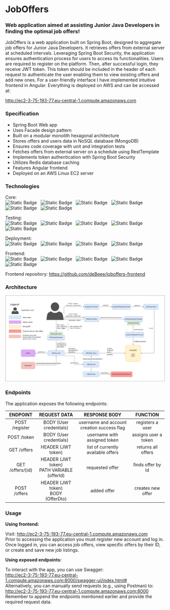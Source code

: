 
# JobOffers


### Web application aimed at assisting Junior Java Developers in finding the optimal job offers!

JobOffers is a web application built on Spring Boot, designed to aggregate job offers for
Junior Java Developers. It retrieves offers from external server at
scheduled intervals. Leveraging Spring Boot Security, the application ensures authentication process for users to access
its functionalities. Users are required to register on the platform. Then, after successful login, they receive JWT
token. This token should be included in the header of each
request to authenticate the user enabling them to view existing offers and add new ones.
For a user-friendly interface I have implemented intuitive frontend in Angular.
Everything is deployed on AWS and can be accessed at:

http://ec2-3-75-193-77.eu-central-1.compute.amazonaws.com


### Specification
- Spring Boot Web app
- Uses Facade design pattern
- Built on a modular monolith hexagonal architecture
- Stores offers and users data in NoSQL database (MongoDB)
- Ensures code coverage with unit and integration tests
- Fetches offers from external server on a schedule using RestTemplate
- Implements token authentication with Spring Boot Security
- Utilizes Redis database caching
- Features Angular frontend
- Deployed on an AWS Linux EC2 server


### Technologies

Core: <br>
![Static Badge](https://img.shields.io/badge/17-Java-orange?style=for-the-badge) &nbsp;
![Static Badge](https://img.shields.io/badge/apache_maven-C71A36?style=for-the-badge&logo=apachemaven&logoColor=white) &nbsp;
![Static Badge](https://img.shields.io/badge/Spring_Boot-F2F4F9?style=for-the-badge&logo=spring) &nbsp;
![Static Badge](https://img.shields.io/badge/MongoDB-4EA94B?style=for-the-badge&logo=mongodb&logoColor=white) &nbsp;
![Static Badge](https://img.shields.io/badge/redis-%23DD0031.svg?&style=for-the-badge&logo=redis&logoColor=white) &nbsp;
![Static Badge](https://img.shields.io/badge/Docker-2CA5E0?style=for-the-badge&logo=docker&logoColor=white) &nbsp;

[//]: # (![Static Badge]&#40;https://img.shields.io/badge/json%20web%20tokens-323330?style=for-the-badge&logo=json-web-tokens&logoColor=pink&#41; &nbsp;)

Testing:<br>
![Static Badge](https://img.shields.io/badge/Junit5-25A162?style=for-the-badge&logo=junit5&logoColor=white) &nbsp;
![Static Badge](https://img.shields.io/badge/assertj-darkblue?style=for-the-badge) &nbsp;
![Static Badge](https://img.shields.io/badge/Mockito-78A641?style=for-the-badge) &nbsp;
![Static Badge](https://img.shields.io/badge/Testcontainers-9B489A?style=for-the-badge) &nbsp;
![Static Badge](https://img.shields.io/badge/awaitility-green?style=for-the-badge)
    
Deployment:<br>
![Static Badge](https://img.shields.io/badge/Amazon_AWS-232F3E?style=for-the-badge&logo=amazon-aws&logoColor=white) &nbsp;
![Static Badge](https://img.shields.io/badge/amazon%20ec2-rgb(236%2C%20217%2C%20198)?style=for-the-badge&logo=amazonec2) &nbsp;
![Static Badge](https://img.shields.io/badge/amazon%20ecr-rgb(255%2C%2077%2C%2077)?style=for-the-badge) &nbsp;
![Static Badge](https://img.shields.io/badge/nginx-rgb(0%2C%20179%2C%200)?style=for-the-badge&logo=nginx) &nbsp;


Frontend:<br>
![Static Badge](https://img.shields.io/badge/HTML5-E34F26?style=for-the-badge&logo=html5&logoColor=white) &nbsp;
![Static Badge](https://img.shields.io/badge/CSS3-1572B6?style=for-the-badge&logo=css3&logoColor=white) &nbsp;
![Static Badge](https://img.shields.io/badge/Angular-DD0031?style=for-the-badge&logo=angular&logoColor=white) &nbsp;
![Static Badge](https://img.shields.io/badge/Tailwind_CSS-38B2AC?style=for-the-badge&logo=tailwind-css&logoColor=white) &nbsp;
![Static Badge](https://img.shields.io/badge/TypeScript-007ACC?style=for-the-badge&logo=typescript&logoColor=white) &nbsp;

Frontend repository: https://github.com/deBeee/joboffers-frontend

### Architecture
![Architecture diagram](/architecture/detailed_JobOffers_architecture_diagram.png)


### Endpoints
The application exposes the following endpoints:

|     ENDPOINT     |                  REQUEST DATA                  |               RESPONSE BODY                |       FUNCTION       |
|:----------------:|:----------------------------------------------:|:------------------------------------------:|:--------------------:|
|  POST /register  |            BODY (User credentials)             | username and account creation success flag |   registers a user   |
|  POST   /token   |            BODY (User credentials)             |        username with assigned token        | assigns user a token |
|  GET   /offers   |               HEADER (JWT token)               |     list of currently available offers     |  returns all offers  |
| GET /offers/{id} | HEADER (JWT token)<br/>PATH VARIABLE (offerId) |              requested offer               |  finds offer by id   |
|  POST   /offers  |    HEADER (JWT token)<br/> BODY (OfferDto)     |                added offer                 |  creates new offer   |

### Usage
**Using frontend:**

Visit: http://ec2-3-75-193-77.eu-central-1.compute.amazonaws.com  
Prior to accessing the application you must register new account and log in.
Once logged in, you can access job offers, view specific offers by their ID, or create and save new job listings.

**Using exposed endpoints:**

To interact with the app, you can use Swagger:  
http://ec2-3-75-193-77.eu-central-1.compute.amazonaws.com:8000/swagger-ui/index.html#  
Alternatively, you can manually send requests (e.g., using Postman) to:  
http://ec2-3-75-193-77.eu-central-1.compute.amazonaws.com:8000      
Remember to append the endpoints mentioned earlier and provide the required request data.






